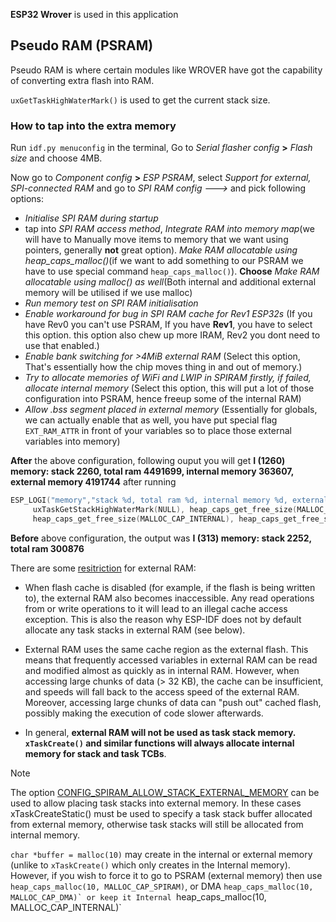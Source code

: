 **ESP32 Wrover** is used in this application    
      
## Pseudo RAM (PSRAM)     

Pseudo RAM is where certain modules like WROVER have got the capability of converting extra flash into RAM.   

`uxGetTaskHighWaterMark()` is used to get the current stack size.    

### How to tap into the extra memory         

Run `idf.py menuconfig` in the terminal, Go to _Serial flasher config_ **>** _Flash size_ and choose 4MB.       
      
Now go to _Component config_ **>** _ESP PSRAM_, select _Support for external, SPI-connected RAM_ and go to _SPI RAM config --->_ and pick following options:     

- _Initialise SPI RAM during startup_     
- tap into _SPI RAM access method_, _Integrate RAM into memory map_(we will have to Manually move items to memory that we want using pointers, generally **not** great option). _Make RAM allocatable using heap_caps_malloc()_(if we want to add something to our PSRAM we have to use special command `heap_caps_malloc()`). **Choose** _Make RAM allocatable using malloc() as well_(Both internal and additional external memory will be utilised if we use malloc)     
- _Run memory test on SPI RAM initialisation_       
- _Enable workaround for bug in SPI RAM cache for Rev1 ESP32s_ (If you have Rev0 you can't use PSRAM, If you have **Rev1**, you have to select this option. this option also chew up more IRAM, Rev2 you dont need to use that enabled.)      
- _Enable bank switching for >4MiB external RAM_ (Select this option, That's essentially how the chip moves thing in and out of memory.)      
- _Try to allocate memories of WiFi and LWIP in SPIRAM firstly, if failed, allocate internal memory_ (Select this option, this will put a lot of those configuration into PSRAM, hence freeup some of the internal RAM)       
- _Allow .bss segment placed in external memory_ (Essentially for globals, we can actually enable that as well, you have put special flag `EXT_RAM_ATTR` in front of your variables so to place those external variables into memory)  

**After** the above configuration, following ouput you will get **I (1260) memory: stack 2260, total ram 4491699, internal memory 363607, external memory 4191744** after running     
```c
ESP_LOGI("memory","stack %d, total ram %d, internal memory %d, external memory %d\n",
     uxTaskGetStackHighWaterMark(NULL), heap_caps_get_free_size(MALLOC_CAP_8BIT),
     heap_caps_get_free_size(MALLOC_CAP_INTERNAL), heap_caps_get_free_size(MALLOC_CAP_SPIRAM));
```                                  

**Before** above configuration, the output was **I (313) memory: stack 2252, total ram 300876**     
      
There are some [resitriction](https://docs.espressif.com/projects/esp-idf/en/stable/esp32/api-guides/external-ram.html) for external RAM:     

- When flash cache is disabled (for example, if the flash is being written to), the external RAM also becomes inaccessible. Any read operations from or write operations to it will lead to an illegal cache access exception. This is also the reason why ESP-IDF does not by default allocate any task stacks in external RAM (see below).      
      
- External RAM uses the same cache region as the external flash. This means that frequently accessed variables in external RAM can be read and modified almost as quickly as in internal RAM. However, when accessing large chunks of data (> 32 KB), the cache can be insufficient, and speeds will fall back to the access speed of the external RAM. Moreover, accessing large chunks of data can "push out" cached flash, possibly making the execution of code slower afterwards.      
      
- In general, **external RAM will not be used as task stack memory. `xTaskCreate()` and similar functions will always allocate internal memory for stack and task TCBs**.           
      

> [!NOTE]     
> The option [CONFIG_SPIRAM_ALLOW_STACK_EXTERNAL_MEMORY](https://docs.espressif.com/projects/esp-idf/en/stable/esp32/api-reference/kconfig.html#config-spiram-allow-stack-external-memory) can be used to allow placing task stacks into external memory. In these cases xTaskCreateStatic() must be used to specify a task stack buffer allocated from external memory, otherwise task stacks will still be allocated from internal memory.      
      
`char *buffer = malloc(10)` may create in the internal or external memory (unlike to `xTaskCreate()` which only creates in the Internal memory). However, if you wish to force it to go to PSRAM (external memory) then use `heap_caps_malloc(10, MALLOC_CAP_SPIRAM)`, or DMA ``heap_caps_malloc(10, MALLOC_CAP_DMA)` or keep it Internal ``heap_caps_malloc(10, MALLOC_CAP_INTERNAL)`  